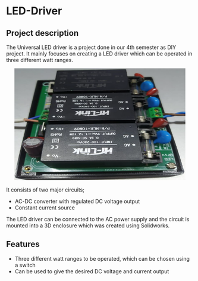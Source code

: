 # LED-Driver
## Project description

The Universal LED driver is a project done in our 4th semester as DIY project. It mainly focuses on creating a LED driver which can be operated in three different watt ranges.


<p align="center">
  <img width="460" height="300" src="LED_Driver.png">
</p>

It consists of two major circuits;
- AC-DC converter with regulated DC voltage output
- Constant current source

The LED driver can be connected to the AC power supply and the circuit is mounted into a 3D enclosure which was created using Solidworks.

## Features
- Three different watt ranges to be operated, which can be chosen using a switch
- Can be used to give the desired DC voltage and current output
